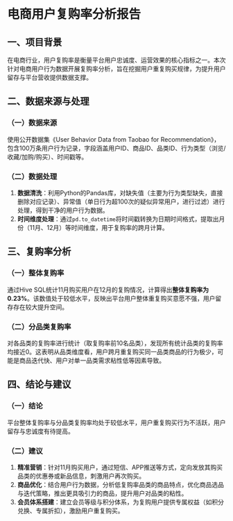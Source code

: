 # 电商用户复购率分析报告

## 一、项目背景
在电商行业，用户复购率是衡量平台用户忠诚度、运营效果的核心指标之一。本次针对电商用户行为数据开展复购率分析，旨在挖掘用户重复购买规律，为提升用户留存与平台营收提供数据支撑。


## 二、数据来源与处理
### （一）数据来源
使用公开数据集《User Behavior Data from Taobao for Recommendation》，包含100万条用户行为记录，字段涵盖用户ID、商品ID、品类ID、行为类型（浏览/收藏/加购/购买）、时间戳等。

### （二）数据处理
1. **数据清洗**：利用Python的Pandas库，对缺失值（主要为行为类型缺失，直接删除对应记录）、异常值（单日行为超100次的疑似异常用户，进行过滤）进行处理，得到干净的用户行为数据。
2. **时间维度处理**：通过`pd.to_datetime`将时间戳转换为日期时间格式，提取出月份（11月、12月）等时间维度，用于复购率的跨月计算。


## 三、复购率分析
### （一）整体复购率
通过Hive SQL统计11月购买用户在12月的复购情况，计算得出**整体复购率为0.23%**。该数值处于较低水平，反映出平台用户整体重复购买意愿不强，用户留存存在较大提升空间。

### （二）分品类复购率
对各品类的复购率进行统计（取复购率前10名品类），发现所有统计品类的复购率均接近0。这表明从品类维度看，用户跨月重复购买同一品类商品的行为极少，可能是商品迭代快、用户对单一品类需求粘性低等因素导致。


## 四、结论与建议
### （一）结论
平台整体复购率与分品类复购率均处于较低水平，用户重复购买行为不活跃，用户留存与忠诚度有待提高。

### （二）建议
1. **精准营销**：针对11月购买用户，通过短信、APP推送等方式，定向发放其购买品类的优惠券或新品信息，刺激用户再次购买。
2. **商品优化**：结合用户行为数据，分析低复购率品类的商品特点，优化商品选品与迭代策略，推出更具吸引力的商品，提升用户对品类的粘性。
3. **会员体系搭建**：建立会员等级与积分体系，为复购用户提供专属权益（如积分兑换、专属折扣），激励用户重复购买。